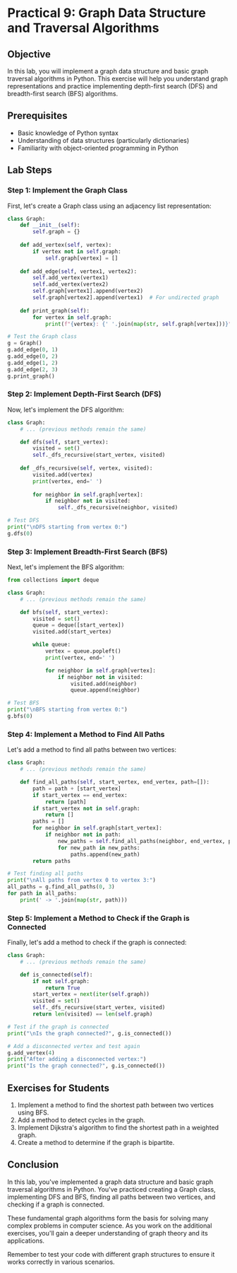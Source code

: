 # Practical 9: Graph Data Structure and Traversal Algorithms

## Objective
In this lab, you will implement a graph data structure and basic graph traversal algorithms in Python. This exercise will help you understand graph representations and practice implementing depth-first search (DFS) and breadth-first search (BFS) algorithms.

## Prerequisites
- Basic knowledge of Python syntax
- Understanding of data structures (particularly dictionaries)
- Familiarity with object-oriented programming in Python

## Lab Steps

### Step 1: Implement the Graph Class

First, let's create a Graph class using an adjacency list representation:

```python
class Graph:
    def __init__(self):
        self.graph = {}
    
    def add_vertex(self, vertex):
        if vertex not in self.graph:
            self.graph[vertex] = []
    
    def add_edge(self, vertex1, vertex2):
        self.add_vertex(vertex1)
        self.add_vertex(vertex2)
        self.graph[vertex1].append(vertex2)
        self.graph[vertex2].append(vertex1)  # For undirected graph
    
    def print_graph(self):
        for vertex in self.graph:
            print(f"{vertex}: {' '.join(map(str, self.graph[vertex]))}")

# Test the Graph class
g = Graph()
g.add_edge(0, 1)
g.add_edge(0, 2)
g.add_edge(1, 2)
g.add_edge(2, 3)
g.print_graph()
```

### Step 2: Implement Depth-First Search (DFS)

Now, let's implement the DFS algorithm:

```python
class Graph:
    # ... (previous methods remain the same)

    def dfs(self, start_vertex):
        visited = set()
        self._dfs_recursive(start_vertex, visited)
    
    def _dfs_recursive(self, vertex, visited):
        visited.add(vertex)
        print(vertex, end=' ')
        
        for neighbor in self.graph[vertex]:
            if neighbor not in visited:
                self._dfs_recursive(neighbor, visited)

# Test DFS
print("\nDFS starting from vertex 0:")
g.dfs(0)
```

### Step 3: Implement Breadth-First Search (BFS)

Next, let's implement the BFS algorithm:

```python
from collections import deque

class Graph:
    # ... (previous methods remain the same)

    def bfs(self, start_vertex):
        visited = set()
        queue = deque([start_vertex])
        visited.add(start_vertex)

        while queue:
            vertex = queue.popleft()
            print(vertex, end=' ')

            for neighbor in self.graph[vertex]:
                if neighbor not in visited:
                    visited.add(neighbor)
                    queue.append(neighbor)

# Test BFS
print("\nBFS starting from vertex 0:")
g.bfs(0)
```

### Step 4: Implement a Method to Find All Paths

Let's add a method to find all paths between two vertices:

```python
class Graph:
    # ... (previous methods remain the same)

    def find_all_paths(self, start_vertex, end_vertex, path=[]):
        path = path + [start_vertex]
        if start_vertex == end_vertex:
            return [path]
        if start_vertex not in self.graph:
            return []
        paths = []
        for neighbor in self.graph[start_vertex]:
            if neighbor not in path:
                new_paths = self.find_all_paths(neighbor, end_vertex, path)
                for new_path in new_paths:
                    paths.append(new_path)
        return paths

# Test finding all paths
print("\nAll paths from vertex 0 to vertex 3:")
all_paths = g.find_all_paths(0, 3)
for path in all_paths:
    print(' -> '.join(map(str, path)))
```

### Step 5: Implement a Method to Check if the Graph is Connected

Finally, let's add a method to check if the graph is connected:

```python
class Graph:
    # ... (previous methods remain the same)

    def is_connected(self):
        if not self.graph:
            return True
        start_vertex = next(iter(self.graph))
        visited = set()
        self._dfs_recursive(start_vertex, visited)
        return len(visited) == len(self.graph)

# Test if the graph is connected
print("\nIs the graph connected?", g.is_connected())

# Add a disconnected vertex and test again
g.add_vertex(4)
print("After adding a disconnected vertex:")
print("Is the graph connected?", g.is_connected())
```

## Exercises for Students

1. Implement a method to find the shortest path between two vertices using BFS.
2. Add a method to detect cycles in the graph.
3. Implement Dijkstra's algorithm to find the shortest path in a weighted graph.
4. Create a method to determine if the graph is bipartite.

## Conclusion

In this lab, you've implemented a graph data structure and basic graph traversal algorithms in Python. You've practiced creating a Graph class, implementing DFS and BFS, finding all paths between two vertices, and checking if a graph is connected.

These fundamental graph algorithms form the basis for solving many complex problems in computer science. As you work on the additional exercises, you'll gain a deeper understanding of graph theory and its applications.

Remember to test your code with different graph structures to ensure it works correctly in various scenarios.
